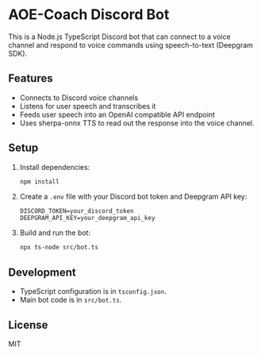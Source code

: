 # AOE-Coach Discord Bot

This is a Node.js TypeScript Discord bot that can connect to a voice channel and respond to voice commands using speech-to-text (Deepgram SDK).

## Features
- Connects to Discord voice channels
- Listens for user speech and transcribes it
- Feeds user speech into an OpenAI compatible API endpoint
- Uses sherpa-onnx TTS to read out the response into the voice channel.

## Setup
1. Install dependencies:
   ```sh
   npm install
   ```
2. Create a `.env` file with your Discord bot token and Deepgram API key:
   ```env
   DISCORD_TOKEN=your_discord_token
   DEEPGRAM_API_KEY=your_deepgram_api_key
   ```
3. Build and run the bot:
   ```sh
   npx ts-node src/bot.ts
   ```

## Development
- TypeScript configuration is in `tsconfig.json`.
- Main bot code is in `src/bot.ts`.

## License
MIT
